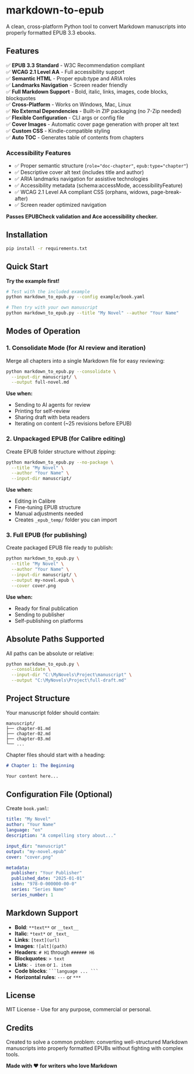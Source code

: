 # markdown-to-epub

A clean, cross-platform Python tool to convert Markdown manuscripts into properly formatted EPUB 3.3 ebooks.

## Features

✅ **EPUB 3.3 Standard** - W3C Recommendation compliant  
✅ **WCAG 2.1 Level AA** - Full accessibility support  
✅ **Semantic HTML** - Proper epub:type and ARIA roles  
✅ **Landmarks Navigation** - Screen reader friendly  
✅ **Full Markdown Support** - Bold, italic, links, images, code blocks, blockquotes  
✅ **Cross-Platform** - Works on Windows, Mac, Linux  
✅ **No External Dependencies** - Built-in ZIP packaging (no 7-Zip needed)  
✅ **Flexible Configuration** - CLI args or config file  
✅ **Cover Images** - Automatic cover page generation with proper alt text  
✅ **Custom CSS** - Kindle-compatible styling  
✅ **Auto TOC** - Generates table of contents from chapters  

### Accessibility Features

- ✅ Proper semantic structure (`role="doc-chapter"`, `epub:type="chapter"`)
- ✅ Descriptive cover alt text (includes title and author)
- ✅ ARIA landmarks navigation for assistive technologies
- ✅ Accessibility metadata (schema:accessMode, accessibilityFeature)
- ✅ WCAG 2.1 Level AA compliant CSS (orphans, widows, page-break-after)
- ✅ Screen reader optimized navigation

**Passes EPUBCheck validation and Ace accessibility checker.**  

## Installation

```bash
pip install -r requirements.txt
```

## Quick Start

**Try the example first!**

```bash
# Test with the included example
python markdown_to_epub.py --config example/book.yaml

# Then try with your own manuscript
python markdown_to_epub.py --title "My Novel" --author "Your Name"
```

## Modes of Operation

### 1. Consolidate Mode (for AI review and iteration)

Merge all chapters into a single Markdown file for easy reviewing:

```bash
python markdown_to_epub.py --consolidate \
  --input-dir manuscript/ \
  --output full-novel.md
```

**Use when:**
- Sending to AI agents for review
- Printing for self-review
- Sharing draft with beta readers
- Iterating on content (~25 revisions before EPUB)

### 2. Unpackaged EPUB (for Calibre editing)

Create EPUB folder structure without zipping:

```bash
python markdown_to_epub.py --no-package \
  --title "My Novel" \
  --author "Your Name" \
  --input-dir manuscript/
```

**Use when:**
- Editing in Calibre
- Fine-tuning EPUB structure
- Manual adjustments needed
- Creates `_epub_temp/` folder you can import

### 3. Full EPUB (for publishing)

Create packaged EPUB file ready to publish:

```bash
python markdown_to_epub.py \
  --title "My Novel" \
  --author "Your Name" \
  --input-dir manuscript/ \
  --output my-novel.epub \
  --cover cover.png
```

**Use when:**
- Ready for final publication
- Sending to publisher
- Self-publishing on platforms

## Absolute Paths Supported

All paths can be absolute or relative:

```bash
python markdown_to_epub.py \
  --consolidate \
  --input-dir "C:\MyNovels\Project\manuscript" \
  --output "C:\MyNovels\Project\full-draft.md"
```

## Project Structure

Your manuscript folder should contain:

```
manuscript/
├── chapter-01.md
├── chapter-02.md
├── chapter-03.md
└── ...
```

Chapter files should start with a heading:

```markdown
# Chapter 1: The Beginning

Your content here...
```

## Configuration File (Optional)

Create `book.yaml`:

```yaml
title: "My Novel"
author: "Your Name"
language: "en"
description: "A compelling story about..."

input_dir: "manuscript"
output: "my-novel.epub"
cover: "cover.png"

metadata:
  publisher: "Your Publisher"
  published_date: "2025-01-01"
  isbn: "978-0-000000-00-0"
  series: "Series Name"
  series_number: 1
```

## Markdown Support

- **Bold**: `**text**` or `__text__`
- **Italic**: `*text*` or `_text_`
- **Links**: `[text](url)`
- **Images**: `![alt](path)`
- **Headers**: `# H1` through `###### H6`
- **Blockquotes**: `> text`
- **Lists**: `- item` or `1. item`
- **Code blocks**: ` ```language ... ``` `
- **Horizontal rules**: `---` or `***`

## License

MIT License - Use for any purpose, commercial or personal.

## Credits

Created to solve a common problem: converting well-structured Markdown manuscripts into properly formatted EPUBs without fighting with complex tools.

**Made with ❤️ for writers who love Markdown**
